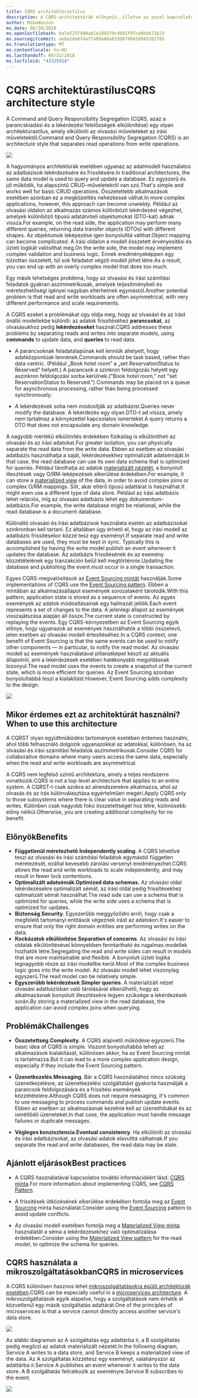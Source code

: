 ```yaml
---
title: CQRS architektúrastílus
description: A CQRS-architektúrák előnyeit, illetve az azzal kapcsolatos problémákat és az ajánlott eljárásokat ismerteti
author: MikeWasson
ms.date: 08/30/2018
ms.openlocfilehash: ba7af25f940a01e184279c4665f8fce8ebb71b23
ms.sourcegitcommit: ae8a1de6f4af7a89a66a8339879843d945201f85
ms.translationtype: MT
ms.contentlocale: hu-HU
ms.lasthandoff: 08/31/2018
ms.locfileid: "43325924"
---
```

# <a name="cqrs-architecture-style"></a><span data-ttu-id="b4009-103">CQRS architektúrastílus</span><span class="sxs-lookup"><span data-stu-id="b4009-103">CQRS architecture style</span></span>

<span data-ttu-id="b4009-104">A Command and Query Responsibility Segregation (CQRS, azaz a parancskiadási és a lekérdezési felelősségek elkülönítése) egy olyan architektúrastílus, amely elkülöníti az olvasási műveleteket az írási műveletektől.</span><span class="sxs-lookup"><span data-stu-id="b4009-104">Command and Query Responsibility Segregation (CQRS) is an architecture style that separates read operations from write operations.</span></span> 

![](./images/cqrs-logical.svg)

<span data-ttu-id="b4009-105">A hagyományos architektúrák esetében ugyanaz az adatmodell használatos az adatbázisok lekérdezésére és frissítésére.</span><span class="sxs-lookup"><span data-stu-id="b4009-105">In traditional architectures, the same data model is used to query and update a database.</span></span> <span data-ttu-id="b4009-106">Ez egyszerű és jól működik, ha alapszintű CRUD-műveletekről van szó.</span><span class="sxs-lookup"><span data-stu-id="b4009-106">That's simple and works well for basic CRUD operations.</span></span> <span data-ttu-id="b4009-107">Összetettebb alkalmazások esetében azonban ez a megközelítés nehézkessé válhat.</span><span class="sxs-lookup"><span data-stu-id="b4009-107">In more complex applications, however, this approach can become unwieldy.</span></span> <span data-ttu-id="b4009-108">Például az olvasási oldalon az alkalmazás számos különböző lekérdezést végezhet, amelyek különböző típusú adatátviteli objektumokat (DTO-kat) adnak vissza.</span><span class="sxs-lookup"><span data-stu-id="b4009-108">For example, on the read side, the application may perform many different queries, returning data transfer objects (DTOs) with different shapes.</span></span> <span data-ttu-id="b4009-109">Az objektumok leképezése igen bonyolulttá válthat.</span><span class="sxs-lookup"><span data-stu-id="b4009-109">Object mapping can become complicated.</span></span> <span data-ttu-id="b4009-110">A írási oldalon a modell összetett érvényesítési és üzleti logikát valósíthat meg.</span><span class="sxs-lookup"><span data-stu-id="b4009-110">On the write side, the model may implement complex validation and business logic.</span></span> <span data-ttu-id="b4009-111">Ennek eredményeképpen egy túlzottan összetett, túl sok feladatot végző modell jöhet létre.</span><span class="sxs-lookup"><span data-stu-id="b4009-111">As a result, you can end up with an overly complex model that does too much.</span></span>

<span data-ttu-id="b4009-112">Egy másik lehetséges probléma, hogy az olvasási és írási számítási feladatok gyakran aszimmetrikusak, amelyek teljesítménybeli és méretezhetőségi igényei nagyban eltérhetnek egymástól.</span><span class="sxs-lookup"><span data-stu-id="b4009-112">Another potential problem is that read and write workloads are often asymmetrical, with very different performance and scale requirements.</span></span> 

<span data-ttu-id="b4009-113">A CQRS ezeket a problémákat úgy oldja meg, hogy az olvasást és az írást önálló modellekbe különíti: az adatok frissítéséhez **parancsokat**, az olvasásukhoz pedig **lekérdezéseket** használ.</span><span class="sxs-lookup"><span data-stu-id="b4009-113">CQRS addresses these problems by separating reads and writes into separate models, using **commands** to update data, and **queries** to read data.</span></span>

- <span data-ttu-id="b4009-114">A parancsoknak feladatalapúnak kell lenniük ahelyett, hogy adatközpontúak lennének.</span><span class="sxs-lookup"><span data-stu-id="b4009-114">Commands should be task based, rather than data centric.</span></span> <span data-ttu-id="b4009-115">(Például „Book hotel room” a „set ReservationStatus to Reserved” helyett.) A parancsok a szinkron feldolgozás helyett egy aszinkron feldolgozási sorba kerülnek.</span><span class="sxs-lookup"><span data-stu-id="b4009-115">("Book hotel room," not "set ReservationStatus to Reserved.") Commands may be placed on a queue for asynchronous processing, rather than being processed synchronously.</span></span>

- <span data-ttu-id="b4009-116">A lekérdezések soha nem módosítják az adatbázist.</span><span class="sxs-lookup"><span data-stu-id="b4009-116">Queries never modify the database.</span></span> <span data-ttu-id="b4009-117">A lekérdezés egy olyan DTO-t ad vissza, amely nem tartalmaz a környezettel kapcsolatos ismerteket.</span><span class="sxs-lookup"><span data-stu-id="b4009-117">A query returns a DTO that does not encapsulate any domain knowledge.</span></span>

<span data-ttu-id="b4009-118">A nagyobb mértékű elkülönítés érdekében fizikailag is elkülönítheti az olvasási és az írási adatokat.</span><span class="sxs-lookup"><span data-stu-id="b4009-118">For greater isolation, you can physically separate the read data from the write data.</span></span> <span data-ttu-id="b4009-119">Ebben az esetben az olvasási adatbázis használhatja a saját, lekérdezésekhez optimalizált adatsémáját.</span><span class="sxs-lookup"><span data-stu-id="b4009-119">In that case, the read database can use its own data schema that is optimized for queries.</span></span> <span data-ttu-id="b4009-120">Például tárolhatja az adatok [materializált nézetét][materialized-view], a bonyolult illesztések vagy O/RM-leképezések elkerülése érdekében.</span><span class="sxs-lookup"><span data-stu-id="b4009-120">For example, it can store a [materialized view][materialized-view] of the data, in order to avoid complex joins or complex O/RM mappings.</span></span> <span data-ttu-id="b4009-121">Sőt, akár eltérő típusú adattárat is használhat.</span><span class="sxs-lookup"><span data-stu-id="b4009-121">It might even use a different type of data store.</span></span> <span data-ttu-id="b4009-122">Például az írási adatbázis lehet relációs, míg az olvasási adatbázis lehet egy dokumentum-adatbázis.</span><span class="sxs-lookup"><span data-stu-id="b4009-122">For example, the write database might be relational, while the read database is a document database.</span></span>

<span data-ttu-id="b4009-123">Különálló olvasási és írási adatbázisok használata esetén az adatbázisokat szinkronban kell tartani. Ez általában úgy érhető el, hogy az írási modell az adatbázis frissítésekor közzé tesz egy eseményt.</span><span class="sxs-lookup"><span data-stu-id="b4009-123">If separate read and write databases are used, they must be kept in sync. Typically this is accomplished by  having the write model publish an event whenever it updates the database.</span></span> <span data-ttu-id="b4009-124">Az adatbázis frissítésének és az esemény közzétételének egy tranzakción belül kell megtörténnie.</span><span class="sxs-lookup"><span data-stu-id="b4009-124">Updating the database and publishing the event must occur in a single transaction.</span></span> 

<span data-ttu-id="b4009-125">Egyes CQRS-megvalósítások az [Event Sourcing mintát][event-sourcing] használják.</span><span class="sxs-lookup"><span data-stu-id="b4009-125">Some implementations of CQRS use the [Event Sourcing pattern][event-sourcing].</span></span> <span data-ttu-id="b4009-126">Ebben a mintában az alkalmazásállapot események sorozataként tárolódik.</span><span class="sxs-lookup"><span data-stu-id="b4009-126">With this pattern, application state is stored as a sequence of events.</span></span> <span data-ttu-id="b4009-127">Az egyes események az adatok módosításainak egy halmazát jelölik.</span><span class="sxs-lookup"><span data-stu-id="b4009-127">Each event represents a set of changes to the data.</span></span> <span data-ttu-id="b4009-128">A jelenlegi állapot az események visszajátszása alapján áll össze.</span><span class="sxs-lookup"><span data-stu-id="b4009-128">The current state is constructed by replaying the events.</span></span> <span data-ttu-id="b4009-129">Egy CQRS-környezetben az Event Sourcing egyik előnye, hogy ugyanazok az események használhatók a többi összetevő, jelen esetben az olvasási modell értesítéséhez.</span><span class="sxs-lookup"><span data-stu-id="b4009-129">In a CQRS context, one benefit of Event Sourcing is that the same events can be used to notify other components &mdash; in particular, to notify the read model.</span></span> <span data-ttu-id="b4009-130">Az olvasási modell az események használatával pillanatképet készít az aktuális állapotról, ami a lekérdezések esetében hatékonyabb megoldásnak bizonyul.</span><span class="sxs-lookup"><span data-stu-id="b4009-130">The read model uses the events to create a snapshot of the current state, which is more efficient for queries.</span></span> <span data-ttu-id="b4009-131">Az Event Sourcing azonban bonyolultabbá teszi a kialakítást.</span><span class="sxs-lookup"><span data-stu-id="b4009-131">However, Event Sourcing adds complexity to the design.</span></span>

![](./images/cqrs-events.svg)

## <a name="when-to-use-this-architecture"></a><span data-ttu-id="b4009-132">Mikor érdemes ezt az architektúrát használni?</span><span class="sxs-lookup"><span data-stu-id="b4009-132">When to use this architecture</span></span>

<span data-ttu-id="b4009-133">A CQRST olyan együttműködési tartományok esetében érdemes használni, ahol több felhasználó dolgozik ugyanazokkal az adatokkal, különösen, ha az olvasási és írási számítási feladatok aszimmetrikusak.</span><span class="sxs-lookup"><span data-stu-id="b4009-133">Consider CQRS for collaborative domains where many users access the same data, especially when the read and write workloads are asymmetrical.</span></span>

<span data-ttu-id="b4009-134">A CQRS nem legfelső szintű architektúra, amely a teljes rendszerre vonatkozik.</span><span class="sxs-lookup"><span data-stu-id="b4009-134">CQRS is not a top-level architecture that applies to an entire system.</span></span> <span data-ttu-id="b4009-135">A CQRST-t csak azokra az alrendszerekre alkalmazza, ahol az olvasás és az írás különválasztása egyértelműen megéri.</span><span class="sxs-lookup"><span data-stu-id="b4009-135">Apply CQRS only to those subsystems where there is clear value in separating reads and writes.</span></span> <span data-ttu-id="b4009-136">Különben csak nagyobb fokú összetettséget hoz létre, különösebb előny nélkül.</span><span class="sxs-lookup"><span data-stu-id="b4009-136">Otherwise, you are creating additional complexity for no benefit.</span></span>

## <a name="benefits"></a><span data-ttu-id="b4009-137">Előnyök</span><span class="sxs-lookup"><span data-stu-id="b4009-137">Benefits</span></span>

- <span data-ttu-id="b4009-138">**Függetlenül méretezhető**.</span><span class="sxs-lookup"><span data-stu-id="b4009-138">**Independently scaling**.</span></span> <span data-ttu-id="b4009-139">A CQRS lehetővé teszi az olvasási és írási számítási feladatok egymástól független méretezését, ezáltal kevesebb zárolási versenyt eredményezhet.</span><span class="sxs-lookup"><span data-stu-id="b4009-139">CQRS allows the read and write workloads to scale independently, and may result in fewer lock contentions.</span></span>
- <span data-ttu-id="b4009-140">**Optimalizált adatsémák.**</span><span class="sxs-lookup"><span data-stu-id="b4009-140">**Optimized data schemas.**</span></span>  <span data-ttu-id="b4009-141">Az olvasási oldal lekérdezésekre optimalizált sémát, az írási oldal pedig frissítésekhez optimalizált sémát használhat.</span><span class="sxs-lookup"><span data-stu-id="b4009-141">The read side can use a schema that is optimized for queries, while the write side uses a schema that is optimized for updates.</span></span>  
- <span data-ttu-id="b4009-142">**Biztonság**.</span><span class="sxs-lookup"><span data-stu-id="b4009-142">**Security**.</span></span> <span data-ttu-id="b4009-143">Egyszerűbb meggyőződni arról, hogy csak a megfelelő tartományi entitások végeznek írást az adatokon.</span><span class="sxs-lookup"><span data-stu-id="b4009-143">It's easier to ensure that only the right domain entities are performing writes on the data.</span></span>
- <span data-ttu-id="b4009-144">**Kockázatok elkülönítése**.</span><span class="sxs-lookup"><span data-stu-id="b4009-144">**Separation of concerns**.</span></span> <span data-ttu-id="b4009-145">Az olvasási és írási oldalak elkülönítésével könnyebben fenntartható és rugalmas modellek hozhatók létre.</span><span class="sxs-lookup"><span data-stu-id="b4009-145">Segregating the read and write sides can result in models that are more maintainable and flexible.</span></span> <span data-ttu-id="b4009-146">A bonyolult üzleti logika legnagyobb része az írási modellbe kerül.</span><span class="sxs-lookup"><span data-stu-id="b4009-146">Most of the complex business logic goes into the write model.</span></span> <span data-ttu-id="b4009-147">Az olvasási modell lehet viszonylag egyszerű.</span><span class="sxs-lookup"><span data-stu-id="b4009-147">The read model can be relatively simple.</span></span>
- <span data-ttu-id="b4009-148">**Egyszerűbb lekérdezések**.</span><span class="sxs-lookup"><span data-stu-id="b4009-148">**Simpler queries**.</span></span> <span data-ttu-id="b4009-149">A materializált nézet olvasási adatbázisban való tárolásával elkerülhető, hogy az alkalmazásnak bonyolult illesztésekre legyen szüksége a lekérdezések során.</span><span class="sxs-lookup"><span data-stu-id="b4009-149">By storing a materialized view in the read database, the application can avoid complex joins when querying.</span></span>

## <a name="challenges"></a><span data-ttu-id="b4009-150">Problémák</span><span class="sxs-lookup"><span data-stu-id="b4009-150">Challenges</span></span>

- <span data-ttu-id="b4009-151">**Összetettség**.</span><span class="sxs-lookup"><span data-stu-id="b4009-151">**Complexity**.</span></span> <span data-ttu-id="b4009-152">A CQRS alapvető működése egyszerű.</span><span class="sxs-lookup"><span data-stu-id="b4009-152">The basic idea of CQRS is simple.</span></span> <span data-ttu-id="b4009-153">Viszont bonyolultabbá teheti az alkalmazások kialakítását, különösen akkor, ha az Event Sourcing mintát is tartalmazza.</span><span class="sxs-lookup"><span data-stu-id="b4009-153">But it can lead to a more complex application design, especially if they include the Event Sourcing pattern.</span></span>

- <span data-ttu-id="b4009-154">**Üzenetkezelés**.</span><span class="sxs-lookup"><span data-stu-id="b4009-154">**Messaging**.</span></span> <span data-ttu-id="b4009-155">Bár a CQRS használatához nincs szükség üzenetkezelésre, az üzenetkezelési szolgáltatást gyakorta használják a parancsok feldolgozására és a frissítési események közzétételére.</span><span class="sxs-lookup"><span data-stu-id="b4009-155">Although CQRS does not require messaging, it's common to use messaging to process commands and publish update events.</span></span> <span data-ttu-id="b4009-156">Ebben az esetben az alkalmazásnak kezelnie kell az üzenethibákat és az ismétlődő üzeneteket.</span><span class="sxs-lookup"><span data-stu-id="b4009-156">In that case, the application must handle message failures or duplicate messages.</span></span> 

- <span data-ttu-id="b4009-157">**Végleges konzisztencia**.</span><span class="sxs-lookup"><span data-stu-id="b4009-157">**Eventual consistency**.</span></span> <span data-ttu-id="b4009-158">Ha elkülöníti az olvasási és írási adatbázisokat, az olvasási adatok elavulttá válhatnak.</span><span class="sxs-lookup"><span data-stu-id="b4009-158">If you separate the read and write databases, the read data may be stale.</span></span> 

## <a name="best-practices"></a><span data-ttu-id="b4009-159">Ajánlott eljárások</span><span class="sxs-lookup"><span data-stu-id="b4009-159">Best practices</span></span>

- <span data-ttu-id="b4009-160">A CQRS használatával kapcsolatos további információkért lásd: [CQRS minta][cqrs-pattern].</span><span class="sxs-lookup"><span data-stu-id="b4009-160">For more information about implementing CQRS, see [CQRS Pattern][cqrs-pattern].</span></span>

- <span data-ttu-id="b4009-161">A frissítések ütközésének elkerülése érdekében fontolja meg az [Event Sourcing][event-sourcing] minta használatát.</span><span class="sxs-lookup"><span data-stu-id="b4009-161">Consider using the [Event Sourcing][event-sourcing] pattern to avoid update conflicts.</span></span>

- <span data-ttu-id="b4009-162">Az olvasási modell esetében fontolja meg a [Materialized View minta][materialized-view] használatát a séma a lekérdezésekhez való optimalizálása érdekében.</span><span class="sxs-lookup"><span data-stu-id="b4009-162">Consider using the [Materialized View pattern][materialized-view] for the read model, to optimize the schema for queries.</span></span>

## <a name="cqrs-in-microservices"></a><span data-ttu-id="b4009-163">CQRS használata a mikroszolgáltatásokban</span><span class="sxs-lookup"><span data-stu-id="b4009-163">CQRS in microservices</span></span>

<span data-ttu-id="b4009-164">A CQRS különösen hasznos lehet [mikroszolgáltatásokra épülő architektúrák esetében][microservices].</span><span class="sxs-lookup"><span data-stu-id="b4009-164">CQRS can be especially useful in a [microservices architecture][microservices].</span></span> <span data-ttu-id="b4009-165">A mikroszolgáltatások egyik alapelve, hogy a szolgáltatások nem érhetik el közvetlenül egy másik szolgáltatás adattárát.</span><span class="sxs-lookup"><span data-stu-id="b4009-165">One of the principles of microservices is that a service cannot directly access another service's data store.</span></span>

![](./images/cqrs-microservices-wrong.png)

<span data-ttu-id="b4009-166">Az alábbi diagramon az A szolgáltatás egy adattárba ír, a B szolgáltatás pedig megőrzi az adatok materializált nézetét.</span><span class="sxs-lookup"><span data-stu-id="b4009-166">In the following diagram, Service A writes to a data store, and Service B keeps a materialized view of the data.</span></span> <span data-ttu-id="b4009-167">Az A szolgáltatás közzétesz egy eseményt, valahányszor az adattárba ír.</span><span class="sxs-lookup"><span data-stu-id="b4009-167">Service A publishes an event whenever it writes to the data store.</span></span> <span data-ttu-id="b4009-168">A B szolgáltatás feliratkozik az eseményre.</span><span class="sxs-lookup"><span data-stu-id="b4009-168">Service B subscribes to the event.</span></span>

![](./images/cqrs-microservices-right.png)


<!-- links -->

[cqrs-pattern]: ../../patterns/cqrs.md
[event-sourcing]: ../../patterns/event-sourcing.md
[materialized-view]: ../../patterns/materialized-view.md
[microservices]: ./microservices.md
